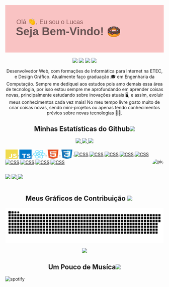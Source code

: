 <img src="https://github.com/Lucasbjpereira/lucasbjpereira/blob/main/header.png"
     alt="Welcome" />

<p align="center">

 <img src="https://badges.pufler.dev/visits/lucasbjpereira/lucasbjpereira"/> 
 <img src="https://badges.pufler.dev/years/lucasbjpereira"/>
 <img src="https://badges.pufler.dev/repos/lucasbjpereira"/>
 <img src="https://badges.pufler.dev/commits/monthly/lucasbjpereira" />
</p>

<p align="center">
     Desenvolvedor Web, com formações de Informática para Internet na ETEC, e Design Gráfico. Atualmente faço graduação 🎓 em Engenharia da Computação. Sempre me dediquei aos estudos pois amo demais essa área de tecnologia, por isso estou sempre me aprofundando em aprender coisas novas, principalmente estudando sobre inovações atuais 🖥️, e assim, evoluir meus conhecimentos cada vez mais!
     No meu tempo livre gosto muito de criar coisas novas, sendo mini-projetos ou apenas tendo conhecimentos prévios sobre novas tecnologias 👨‍💻.
</p>

<h2 align="center">
  Minhas Estatísticas do Github<img src="https://media.giphy.com/media/VgCDAzcKvsR6OM0uWg/giphy.gif" width="50">
</h2>

<div align="center">
  <a href="https://github.com/lucasbjpereira" target="_blank">
  <img height="180em" src="https://github-readme-stats.vercel.app/api?username=lucasbjpereira&show_icons=true&theme=dracula&include_all_commits=true&count_private=true"/>
  <img height="180em" src="https://github-readme-stats.vercel.app/api/top-langs/?username=lucasbjpereira&layout=compact&langs_count=7&theme=dracula"/>
   <img height="180em" src="https://github-readme-streak-stats.herokuapp.com/?user=lucasbjpereira&theme=dark&date_format=M%20j%5B%2C%20Y%5D"/>
</div>
<div style="display: inline_block"><br>
  <img align="center" alt="js" height="30" width="40" src="https://raw.githubusercontent.com/devicons/devicon/master/icons/javascript/javascript-plain.svg">
  <img align="center" alt="ts" height="30" width="40" src="https://raw.githubusercontent.com/devicons/devicon/master/icons/typescript/typescript-plain.svg">
  <img align="center" alt="React" height="30" width="40" src="https://raw.githubusercontent.com/devicons/devicon/master/icons/react/react-original.svg">
  <img align="center" alt="HTML" height="30" width="40" src="https://raw.githubusercontent.com/devicons/devicon/master/icons/html5/html5-original.svg">
  <img align="center" alt="CSS" height="30" width="40" src="https://raw.githubusercontent.com/devicons/devicon/master/icons/css3/css3-original.svg">
     <img align="center" alt="CSS" height="30" width="40" src="https://cdn.jsdelivr.net/gh/devicons/devicon/icons/sass/sass-original.svg">
     <img align="center" alt="CSS" height="30" width="40" src="https://cdn.jsdelivr.net/gh/devicons/devicon/icons/php/php-plain.svg">
     <img align="center" alt="CSS" height="30" width="40" src="https://cdn.jsdelivr.net/gh/devicons/devicon/icons/mongodb/mongodb-original.svg">
     <img align="center" alt="CSS" height="30" width="40" src="https://cdn.jsdelivr.net/gh/devicons/devicon/icons/mysql/mysql-original.svg">
     <img align="center" alt="CSS" height="30" width="40" src="https://cdn.jsdelivr.net/gh/devicons/devicon/icons/nodejs/nodejs-original.svg">
     <img align="center" alt="CSS" height="30" width="40" src="https://cdn.jsdelivr.net/gh/devicons/devicon/icons/electron/electron-original.svg">
     <img align="center" alt="CSS" height="30" width="40" src="https://cdn.jsdelivr.net/gh/devicons/devicon/icons/flutter/flutter-original.svg">
     <img align="center" alt="CSS" height="30" width="40" src="https://cdn.jsdelivr.net/gh/devicons/devicon/icons/postgresql/postgresql-original.svg">
     <img align="center" alt="CSS" height="30" width="40" src="https://cdn.jsdelivr.net/gh/devicons/devicon/icons/laravel/laravel-plain.svg">
  <img align="right" alt="pic" height="150" style="border-radius:50px;" src="https://i.pinimg.com/originals/a6/2a/eb/a62aebda6557f453c5866d8c5117ef54.gif">
</div>
  
  ##
 
<div> 
  <a href="https://www.linkedin.com/in/lucasjpereira/" target="_blank"><img src="https://img.shields.io/badge/-LinkedIn-%230077B5?style=for-the-badge&logo=linkedin&logoColor=white" target="_blank"></a>
  <a href = "mailto:lucasbarbosaj.pereira@gmail.com">
    <img src="https://img.shields.io/badge/-Gmail-%23333?style=for-the-badge&logo=gmail&logoColor=white" target="_blank">
</a>
  <a href="https://www.instagram.com/luscas.pereira/" target="_blank"><img src="https://img.shields.io/badge/-Instagram-%23E4405F?style=for-the-badge&logo=instagram&logoColor=white" target="_blank"></a>
     <br/><br/>
  <h2 align="center"> Meus Gráficos de Contribuição
    <img src="https://media.giphy.com/media/xUA7aZeLE2e0P7Znz2/giphy.gif" width="50">
    </h2>
 <p align = "center">
     <img src="https://github.com/lucasbjpereira/lucasbjpereira/blob/output/github-contribution-grid-snake.svg">
 </p>
</div>
<p align = "center">
    <img src="https://activity-graph.herokuapp.com/graph?username=lucasbjpereira&theme=redical">
</p>

<h2 align="center">
  Um Pouco de Musíca<img src="https://media3.giphy.com/media/h4NzkyFOM1ZsRw9xeS/giphy.gif" width="50">
</h2>
<img src="https://spotify-recently-played-readme.vercel.app/api?user=12168663864&width=1000" alt="spotify" />
